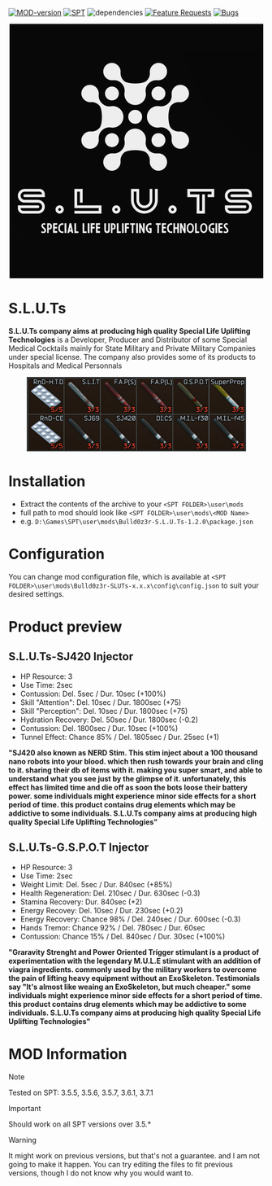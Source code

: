 [![MOD-version](https://img.shields.io/badge/MOD%20version-1.2.0-green)](https://github.com/Bulld0z3r-SPT/S.L.U.Ts/releases) [![SPT](https://img.shields.io/badge/SPT%20version-3.7.1-blue)](https://hub.sp-tarkov.com/files/file/16-spt-aki/#versions) ![dependencies](https://img.shields.io/badge/dependencies-none-green) [![Feature Requests](https://img.shields.io/github/issues/Bulld0z3r-SPT/S.L.U.Ts/feature-request.svg)](https://github.com/Bulld0z3r-SPT/S.L.U.Ts/issues?q=is%3Aopen+is%3Aissue+label%3Afeature-request+sort%3Areactions-%2B1-desc) [![Bugs](https://img.shields.io/github/issues/Bulld0z3r-SPT/S.L.U.Ts/bug.svg)](https://github.com/Bulld0z3r-SPT/S.L.U.Ts/issues?utf8=✓&q=is%3Aissue+is%3Aopen+label%3Abug)

<p align="center">
    <img src="/content/SLUTs_logo.png" height="500">
</p>

# S.L.U.Ts
**S.L.U.Ts company aims at producing high quality Special Life Uplifting Technologies** is a Developer, Producer and Distributor of some Special Medical Cocktails mainly for State Military and Private Military Companies under special license.
The company also provides some of its products to Hospitals and Medical Personnals

<p align="center">
    <img src="content/sluts_all.png" height="146">
</p>

# Installation
- Extract the contents of the archive to your `<SPT FOLDER>\user\mods`
- full path to mod should look like `<SPT FOLDER>\user\mods\<MOD Name>`
- e.g. `D:\Games\SPT\user\mods\Bulld0z3r-S.L.U.Ts-1.2.0\package.json`

# Configuration
You can change mod configuration file, which is available at `<SPT FOLDER>\user\mods\Bulld0z3r-SLUTs-x.x.x\config\config.json` to suit your desired settings.

# Product preview

## S.L.U.Ts-SJ420 Injector
- HP Resource: 3
- Use Time: 2sec
- Contussion: Del. 5sec / Dur. 10sec (+100%)
- Skill "Attention": Del. 10sec / Dur. 1800sec (+75)
- Skill "Perception": Del. 10sec / Dur. 1800sec (+75)
- Hydration Recovery: Del. 50sec / Dur. 1800sec (-0.2)
- Contussion: Del. 1800sec / Dur. 10sec (+100%)
- Tunnel Effect: Chance 85% / Del. 1805sec / Dur. 25sec (+1)

**"SJ420 also known as NERD Stim. This stim inject about a 100 thousand nano robots into your blood. which then rush towards your brain and cling to it. sharing their db of items with it. making you super smart, and able to understand what you see just by the glimpse of it. unfortunately, this effect has limited time and die off as soon the bots loose their battery power. some individuals might experience minor side effects for a short period of time. this product contains drug elements which may be addictive to some individuals. S.L.U.Ts company aims at producing high quality Special Life Uplifting Technologies"**


## S.L.U.Ts-G.S.P.O.T Injector
- HP Resource: 3
- Use Time: 2sec
- Weight Limit: Del. 5sec / Dur. 840sec (+85%)
- Health Regeneration: Del. 210sec / Dur. 630sec (-0.3)
- Stamina Recovery: Dur. 840sec (+2)
- Energy Recovey: Del. 10sec / Dur. 230sec (+0.2)
- Energy Recovery: Chance 98% / Del. 240sec / Dur. 600sec (-0.3)
- Hands Tremor: Chance 92% / Del. 780sec / Dur. 60sec
- Contussion: Chance 15% / Del. 840sec / Dur. 30sec (+100%)

**"Graravity Strenght and Power Oriented Trigger stimulant is a product of experimentation with the legendary M.U.L.E stimulant with an addition of viagra ingredients. commonly used by the military workers to overcome the pain of lifting heavy equipment without an ExoSkeleton. Testimonials say "It's almost like weaing an ExoSkeleton, but much cheaper." some individuals might experience minor side effects for a short period of time. this product contains drug elements which may be addictive to some individuals. S.L.U.Ts company aims at producing high quality Special Life Uplifting Technologies"**

# MOD Information

> [!NOTE]
> Tested on SPT: 3.5.5, 3.5.6, 3.5.7, 3.6.1, 3.7.1

> [!IMPORTANT]
> Should work on all SPT versions over 3.5.*

> [!WARNING]
> It might work on previous versions, but that's not a guarantee. and I am not going to make it happen.
> You can try editing the files to fit previous versions, though I do not know why you would want to.
